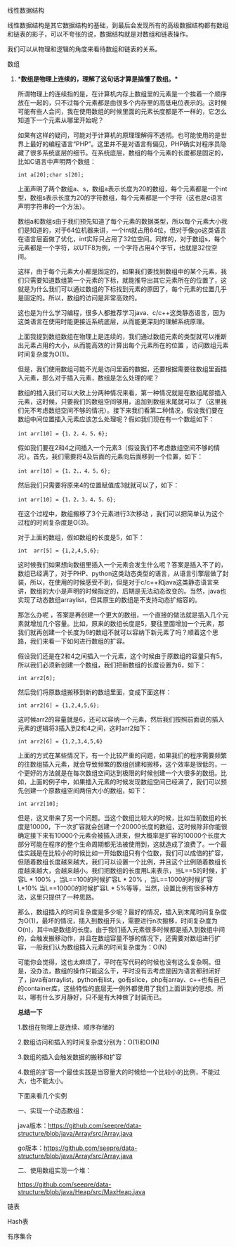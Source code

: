 线性数据结构

线性数据结构是其它数据结构的基础，到最后会发现所有的高级数据结构都有数组和链表的影子，可以不夸张的说，数据结构就是对数组和链表操作。

我们可以从物理和逻辑的角度来看待数组和链表的关系。

数组

1. ***数组是物理上连续的，理解了这句话才算是搞懂了数组。\***

   

     所谓物理上的连续指的是，在计算机内存上数组里的元素是一个挨着一个顺序放在一起的，只不过每个元素都是由很多个内存里的高低电位表示的。这时候可能有些人会问，我在使用数组的时候里面的元素长度都是不一样的，它怎么知道下一个元素从哪里开始呢？

    

     如果有这样的疑问，可能对于计算机的原理理解得不透彻。也可能使用的是世界上最好的编程语言“PHP”。这里并不是对语言有偏见，PHP确实对程序员隐藏了很多系统底层的细节。在系统底层，数组的每个元素的长度都是固定的，比如C语言中声明两个数组：

    

   

   ```
   int a[20];char s[20];
   ```

    

     上面声明了两个数组a、s，数组a表示长度为20的数组，每个元素都是一个int型，数组s表示长度为20的字符数组，每个元素都是一个字符（这也是c语言声明字符串的一个方法）。

    

     数组a和数组s由于我们预先知道了每个元素的数据类型，所以每个元素大小我们是知道的，对于64位机器来讲，一个int就占用64位，但对于像go这类语言在语言层面做了优化，int实际只占用了32位空间。同样的，对于数组s，每个元素都是一个字符，以UTF8为例，一个字符占用4个字节，也就是32位空间。

    

     这样，由于每个元素大小都是固定的，如果我们要找到数组中的某个元素，我们只需要知道数组第一个元素的下标，就能推导出其它元素所在的位置了，这就是为什么我们可以通过数组的下标找到元素的原因了，每个元素的位置几乎是固定的。所以，数组的访问是非常高效的。

    

     这也是为什么学习编程，很多人都推荐学习java、c/c++这类静态语言，因为这类语言在使用时能更接近系统底层，从而能更深刻的理解系统原理。

    

     上面我提到数组数组在物理上是连续的，我们通过数组元素的类型就可以推断出元素占用的大小，从而能高效的计算出每个元素所在的位置 ，访问数组元素时间复杂度为O(1)。

    

     但是，我们使用数组可能不光是访问里面的数据，还要根据需要往数组里面插入元素，那么对于插入元素，数组是怎么处理的呢？

    

     数组的插入我们可以大致上分两种情况来看，第一种情况就是在数组尾部插入元素，这时候，只要我们的数组空间够用，追加到数组末尾就可以了（这里我们先不考虑数组空间不够的情况）。接下来我们看第二种情况，假设我们要在数组中间位置插入元素应该怎么处理呢？假如我们现在有一个数组如下：

    

   ```
   int arr[10] = {1，2，4，5，6};
   ```

    

     假如我们要在2和4之间插入一个元素3（假设我们不考虑数组空间不够的情况）。首先，我们需要将4及后面的元素向后面移到一个位置，如下：

    

   ```
   int arr[10] = {1，2，，4，5，6};
   ```

    

   然后我们只需要将原来4的位置赋值成3就就可以了，如下：

    

   ```
   int arr[10] = {1，2，3，4，5，6};
   ```

    

   在这个过程中，数组搬移了3个元素进行3次移动 ，我们可以把简单认为这个过程的时间复杂度是O(3)。

    

   对于上面的数组，假如数组的长度是5，如下：

    

   ```
   int  arr[5] = {1,2,4,5,6};
   ```

   

     这时候我们如果想向数组里插入一个元素会发生什么呢？答案是插入不了的，数组已经满了，对于PHP、python这类动态类型的语言，从语言引擎层做了封装，所以，在使用的时候感受不到，但是对于c/c++和java这类静态语言来讲，数组的大小是声明的时候指定的，后期是无法动态改变的。当然，java也实现了动态数组arraylist，但其原生的数组是不支持动态扩缩容的。

    

     那怎么办呢 ，答案是再创建一个更大的数组，一个直接的做法就是插入几个元素就增加几个容量。比如，原来的数组长度是5，要往里面增加一个元素，那我们就再创建一个长度为6的数组不就可以容纳下新元素了吗？顺着这个思路，我们来看一下如何进行数组的扩容。

    

     假设我们还是在2和4之间插入一个元素，这个时候由于原数组的容量只有5，所以我们必须新创建一个数组，我们把新数组的长度设置为6，如下：

    

   ```
   int arr2[6];
   ```

    

   然后我们将原数组搬移到新的数组里面，变成下面这样：

    

   ```
   int arr2[6] = {1,2,4,5,6};
   ```

    

     这时候arr2的容量就是6，还可以容纳一个元素，然后我们按照前面说的插入元素的逻辑将3插入到2和4之间，这时arr2如下：

    

   ```
   int arr2[6] = {1,2,3,4,5,6}
   ```

    

     上面的方式在某些情况下，有一个比较严重的问题，如果我们的程序需要频繁的往数组插入元素，就会导致频繁的数组创建和搬移，这个效率是很低的，一个更好的方法就是在每次数组空间达到极限的时候创建一个大很多的数组。比如，上面的例子中，如果插入元素的时候发现数组空间已经满了，我们可以预先创建一个原数组空间两倍大小的数组，如下：

    

   ```
   int arr2[10];
   ```

    

     但是，这又带来了另一个问题。当这个数组比较大的时候，比如当前数组的长度是10000，下一次扩容就会创建一个20000长度的数组，这时候除非你能很确定接下来有10000个元素会被插入进来，但大概率是扩容的10000个长度大部分可能在程序的整个生命周期都无法被使用到，这就造成了浪费了。一个最佳实践是在比较小的时候比如一开始数组只有个位数，我们可以成倍的扩容，但随着数组长度越来越大，我们可以设置一个比例，并且这个比例随着数组长度越来越大，会越来越小。我们把数组的长度用L来表示，当L==5的时候，扩容L * 100% ，当L==100的时候扩容L * 20% ，当L==1000的时候扩容L*10% 当L==10000的时候扩容L * 5%等等，当然，设置比例有很多种方法，这里只提供了一种思路。

    

     那么，数组插入的时间复杂度是多少呢？最好的情况，插入到末尾时间复杂度为O(1)，最坏的情况，插入到数组开头，需要进行n次搬移，时间复杂度为O(n)，其中n是数组的长度。由于我们插入元素很多时候都是插入到数组中间的，会触发搬移动作，并且在数组容量不够的情况下，还需要对数组进行扩容，一般我们认为数组插入元素的时间复杂度为：O(N)

   

     可能你会觉得，这也太麻烦了，平时在写代码的时候也没有这么复杂啊。但是，没办法，数组的操作只能这么干，平时没有去考虑是因为语言都封闭好了，java有arraylist，python有list，go有slice，php有array、c++也有自己的container库，这些特性的底层无一例外都使用了我们上面讲到的思想。所以，哪有什么岁月静好，只不是有大神做了封装而已。

    

   **总结一下**

    

   1.数组在物理上是连续、顺序存储的

    

   2.数组访问和插入的时间复杂度分别为：O(1)和O(N)

    

   3.数组的插入会触发数据的搬移和扩容

    

   4.数组的扩容一个最佳实践是当容量大的时候给一个比较小的比例，不能过大，也不能太小。

    

   下面来看几个实例

   一、实现一个动态数组：

   java版本：https://github.com/seepre/data-structure/blob/java/Array/src/Array.java

   go版本：https://github.com/seepre/data-structure/blob/java/Array/src/Array.java

   

   二、使用数组实现一个堆：

   https://github.com/seepre/data-structure/blob/java/Heap/src/MaxHeap.java

链表



Hash表



有序集合